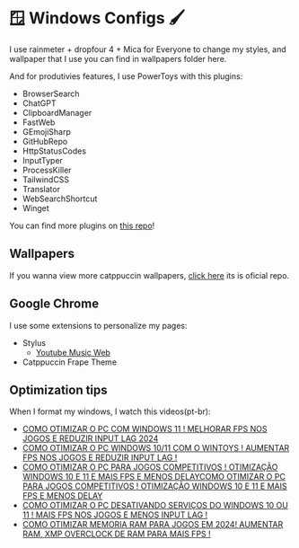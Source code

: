# 🪟 Windows Configs 🖌️
I use rainmeter + dropfour 4 + Mica for Everyone to change my styles, and wallpaper that I use you can find in wallpapers folder here.

And for produtivies features, I use PowerToys with this plugins: 
- BrowserSearch
- ChatGPT
- ClipboardManager
- FastWeb
- GEmojiSharp
- GitHubRepo
- HttpStatusCodes
- InputTyper
- ProcessKiller
- TailwindCSS
- Translator
- WebSearchShortcut
- Winget

You can find more plugins on [this repo](https://github.com/hlaueriksson/awesome-powertoys-run-plugins)!

## Wallpapers

If you wanna view more catppuccin wallpapers, [click here]() its is oficial repo.

## Google Chrome
I use some extensions to personalize my pages:
- Stylus
  - [Youtube Music Web](https://github.com/catppuccin/youtubemusic)
- Catppuccin Frape Theme

## Optimization tips

When I format my windows, I watch this videos(pt-br):

- [COMO OTIMIZAR O PC COM WINDOWS 11 ! MELHORAR FPS NOS JOGOS E REDUZIR INPUT LAG 2024](https://www.youtube.com/watch?v=ce5fwXXZLAY)
- [COMO OTIMIZAR O PC WINDOWS 10/11 COM O WINTOYS ! AUMENTAR FPS NOS JOGOS E REDUZIR INPUT LAG !](https://www.youtube.com/watch?v=SLjV2YrOMAg)
- [COMO OTIMIZAR O PC PARA JOGOS COMPETITIVOS ! OTIMIZAÇÃO WINDOWS 10 E 11 E MAIS FPS E MENOS DELAYCOMO OTIMIZAR O PC PARA JOGOS COMPETITIVOS ! OTIMIZAÇÃO WINDOWS 10 E 11 E MAIS FPS E MENOS DELAY](https://www.youtube.com/watch?v=C8YFF3J9-Y4)
- [COMO OTIMIZAR O PC DESATIVANDO SERVIÇOS DO WINDOWS 10 OU 11 ! MAIS FPS NOS JOGOS E MENOS INPUT LAG !](https://www.youtube.com/watch?v=1O1gwbt7uB0)
- [COMO OTIMIZAR MEMORIA RAM PARA JOGOS EM 2024! AUMENTAR RAM, XMP OVERCLOCK DE RAM PARA MAIS FPS !](https://www.youtube.com/watch?v=nyDZSwZKTJs)

